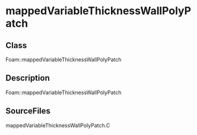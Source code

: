 # mappedVariableThicknessWallPolyPatch 
## Class
Foam::mappedVariableThicknessWallPolyPatch

## Description
Foam::mappedVariableThicknessWallPolyPatch

## SourceFiles
mappedVariableThicknessWallPolyPatch.C

